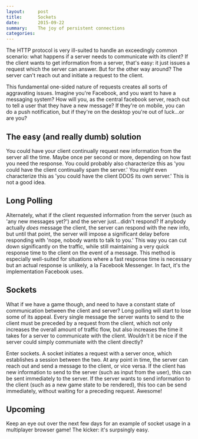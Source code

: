 ```yaml
---
layout:     post
title:      Sockets
date:       2015-09-22
summary:    The joy of persistent connections
categories: 
---
```


The HTTP protocol is very ill-suited to handle an exceedingly common scenario: what happens if a server needs to communicate with its client? If the client wants to get information from a server, that's easy: it just issues a request which the server can answer. But for the other way around? The server can't reach out and initiate a request to the client. 

This fundamental one-sided nature of requests creates all sorts of aggravating issues. Imagine you're Facebook, and you want to have a messaging system? How will you, as the central facebook server, reach out to tell a user that they have a new message? If they're on mobile, you can do a push notification, but if they're on the desktop you're out of luck...or are you?

## The easy (and really dumb) solution

You could have your client continually request new information from the server all the time. Maybe once per second or more, depending on how fast you need the response. You could probably also characterize this as 'you could have the client continually spam the server.' You *might* even characterize this as 'you could have the client DDOS its own server.' This is not a good idea.

## Long Polling

Alternately, what if the client requested information from the server (such as 'any new messages yet?') and the server just...didn't respond? If anybody actually *does* message the client, the server can respond with the new info, but until that point, the server will impose a significant delay before responding with 'nope, nobody wants to talk to you.' This way you can cut down significantly on the traffic, while still maintaining a very quick response time to the client on the event of a message. This method is especially well-suited for situations where a fast response time is necessary but an actual response is unlikely, a la Facebook Messenger. In fact, it's the implementation Facebook uses.

## Sockets

What if we have a game though, and need to have a constant state of communication between the client and server? Long polling will start to lose some of its appeal. Every single message the server wants to send to the client must be preceded by a request from the client, which not only increases the overall amount of traffic flow, but also increases the time it takes for a server to communicate with the client. Wouldn't it be nice if the server could simply communiate with the client directly?

Enter sockets. A socket initiates a request with a server once, which establishes a session between the two. At any point in time, the server can reach out and send a message to the client, or vice versa. If the client has new information to send to the server (such as input from the user), this can be sent immediately to the server. If the server wants to send information to the client (such as a new game state to be rendered), this too can be send immediately, without waiting for a preceding request. Awesome!

## Upcoming

Keep an eye out over the next few days for an example of socket usage in a multiplayer browser game! The kicker: it's surpsingly easy.


